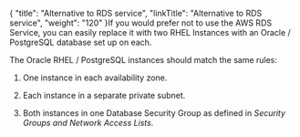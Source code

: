 {
    "title": "Alternative to RDS service",
    "linkTitle": "Alternative to RDS service",
    "weight": "120"
}If you would prefer not to use the AWS RDS Service, you can easily replace it with two RHEL Instances with an Oracle / PostgreSQL database set up on each.

The Oracle RHEL / PostgreSQL instances should match the same rules:

1.  One instance in each availability zone.
2.  Each instance in a separate private subnet.
3.  Both instances in one Database Security Group as defined in *Security Groups and Network Access Lists*.
